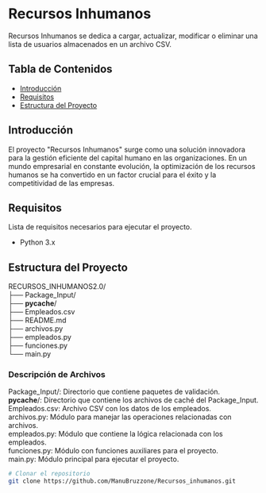 # Recursos Inhumanos

Recursos Inhumanos se dedica a cargar, actualizar, modificar o eliminar una lista de usuarios almacenados en un archivo CSV.

## Tabla de Contenidos

- [Introducción](#introducción)
- [Requisitos](#requisitos)
- [Estructura del Proyecto](#estructura-del-proyecto)

## Introducción

El proyecto "Recursos Inhumanos" surge como una solución innovadora para la gestión eficiente del capital humano en las organizaciones. En un mundo empresarial en constante evolución, la optimización de los recursos humanos se ha convertido en un factor crucial para el éxito y la competitividad de las empresas.

## Requisitos

Lista de requisitos necesarios para ejecutar el proyecto.

- Python 3.x


## Estructura del Proyecto

RECURSOS_INHUMANOS2.0/   
├── Package_Input/   
├── __pycache__/   
├── Empleados.csv   
├── README.md   
├── archivos.py   
├── empleados.py   
├── funciones.py   
└── main.py

### Descripción de Archivos

Package_Input/: Directorio que contiene paquetes de validación.   
__pycache__/: Directorio que contiene los archivos de caché del Package_Input.   
Empleados.csv: Archivo CSV con los datos de los empleados.   
archivos.py: Módulo para manejar las operaciones relacionadas con archivos.   
empleados.py: Módulo que contiene la lógica relacionada con los empleados.   
funciones.py: Módulo con funciones auxiliares para el proyecto.   
main.py: Módulo principal para ejecutar el proyecto.

```bash
# Clonar el repositorio
git clone https://github.com/ManuBruzzone/Recursos_inhumanos.git